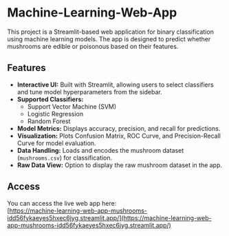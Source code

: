 # Machine-Learning-Web-App
This project is a Streamlit-based web application for binary classification using machine learning models. The app is designed to predict whether mushrooms are edible or poisonous based on their features.

## Features

- **Interactive UI:** Built with Streamlit, allowing users to select classifiers and tune model hyperparameters from the sidebar.
- **Supported Classifiers:** 
  - Support Vector Machine (SVM)
  - Logistic Regression
  - Random Forest
- **Model Metrics:** Displays accuracy, precision, and recall for predictions.
- **Visualization:** Plots Confusion Matrix, ROC Curve, and Precision-Recall Curve for model evaluation.
- **Data Handling:** Loads and encodes the mushroom dataset (`mushrooms.csv`) for classification.
- **Raw Data View:** Option to display the raw mushroom dataset in the app.

## Access

You can access the live web app here:  
[https://machine-learning-web-app-mushrooms-idd56fykaeyes5hxec6jyg.streamlit.app/](https://machine-learning-web-app-mushrooms-idd56fykaeyes5hxec6jyg.streamlit.app/)
